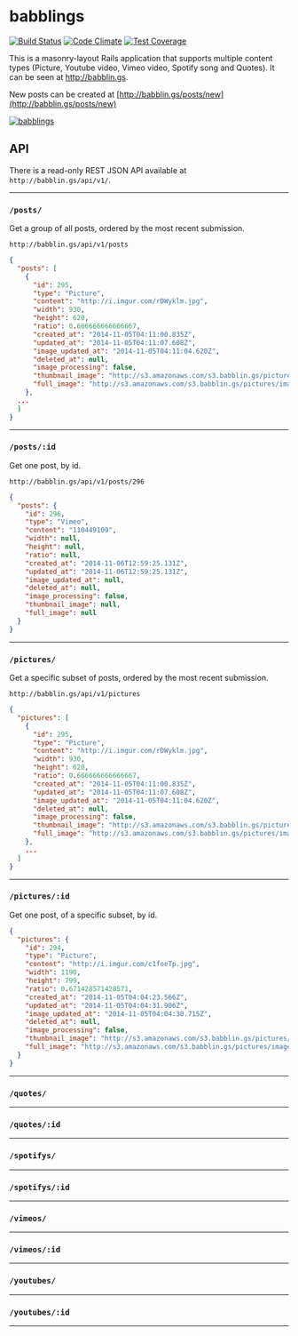 # babblings

[![Build Status](https://semaphoreapp.com/api/v1/projects/dddcfd25-0926-450e-908d-4bfc47c3b270/274770/shields_badge.svg)](https://semaphoreapp.com/bswinnerton/babblings--2)
[![Code Climate](https://codeclimate.com/github/bswinnerton/babblings/badges/gpa.svg)](https://codeclimate.com/github/bswinnerton/babblings)
[![Test Coverage](https://codeclimate.com/github/bswinnerton/babblings/badges/coverage.svg)](https://codeclimate.com/github/bswinnerton/babblings)

This is a masonry-layout Rails application that supports multiple content types (Picture, Youtube video, Vimeo video, Spotify song and Quotes). It can be seen at http://babblin.gs.

New posts can be created at [http://babblin.gs/posts/new](http://babblin.gs/posts/new)

[![babblings](http://i.imgur.com/PxVkpKe.png)](http://babblin.gs)

## API

There is a read-only REST JSON API available at `http://babblin.gs/api/v1/`.

---

### `/posts/`

Get a group of all posts, ordered by the most recent submission.

`http://babblin.gs/api/v1/posts`

```json
{
  "posts": [
    {
      "id": 295,
      "type": "Picture",
      "content": "http://i.imgur.com/rDWyklm.jpg",
      "width": 930,
      "height": 620,
      "ratio": 0.666666666666667,
      "created_at": "2014-11-05T04:11:00.835Z",
      "updated_at": "2014-11-05T04:11:07.608Z",
      "image_updated_at": "2014-11-05T04:11:04.620Z",
      "deleted_at": null,
      "image_processing": false,
      "thumbnail_image": "http://s3.amazonaws.com/s3.babblin.gs/pictures/images/000/000/295/thumbnail/rDWyklm.jpg?1415160664",
      "full_image": "http://s3.amazonaws.com/s3.babblin.gs/pictures/images/000/000/295/full/rDWyklm.jpg?1415160664"
    },
  ...
  ]
}
```

---

### `/posts/:id`

Get one post, by id.

`http://babblin.gs/api/v1/posts/296`

```json
{
  "posts": {
    "id": 296,
    "type": "Vimeo",
    "content": "110449109",
    "width": null,
    "height": null,
    "ratio": null,
    "created_at": "2014-11-06T12:59:25.131Z",
    "updated_at": "2014-11-06T12:59:25.131Z",
    "image_updated_at": null,
    "deleted_at": null,
    "image_processing": false,
    "thumbnail_image": null,
    "full_image": null
  }
}
```

---

### `/pictures/`

Get a specific subset of posts, ordered by the most recent submission.

`http://babblin.gs/api/v1/pictures`

```json
{
  "pictures": [
    {
      "id": 295,
      "type": "Picture",
      "content": "http://i.imgur.com/rDWyklm.jpg",
      "width": 930,
      "height": 620,
      "ratio": 0.666666666666667,
      "created_at": "2014-11-05T04:11:00.835Z",
      "updated_at": "2014-11-05T04:11:07.608Z",
      "image_updated_at": "2014-11-05T04:11:04.620Z",
      "deleted_at": null,
      "image_processing": false,
      "thumbnail_image": "http://s3.amazonaws.com/s3.babblin.gs/pictures/images/000/000/295/thumbnail/rDWyklm.jpg?1415160664",
      "full_image": "http://s3.amazonaws.com/s3.babblin.gs/pictures/images/000/000/295/full/rDWyklm.jpg?1415160664",
    },
    ...
  ]
}
```

---

### `/pictures/:id`

Get one post, of a specific subset, by id.

```json
{
  "pictures": {
    "id": 294,
    "type": "Picture",
    "content": "http://i.imgur.com/c1foeTp.jpg",
    "width": 1190,
    "height": 799,
    "ratio": 0.671428571428571,
    "created_at": "2014-11-05T04:04:23.566Z",
    "updated_at": "2014-11-05T04:04:31.906Z",
    "image_updated_at": "2014-11-05T04:04:30.715Z",
    "deleted_at": null,
    "image_processing": false,
    "thumbnail_image": "http://s3.amazonaws.com/s3.babblin.gs/pictures/images/000/000/294/thumbnail/c1foeTp.jpg?1415160270",
    "full_image": "http://s3.amazonaws.com/s3.babblin.gs/pictures/images/000/000/294/full/c1foeTp.jpg?1415160270",
  }
}
```

---

### `/quotes/`

---

### `/quotes/:id`

---

### `/spotifys/`

---

### `/spotifys/:id`

---

### `/vimeos/`

---

### `/vimeos/:id`

---

### `/youtubes/`

---

### `/youtubes/:id`

---
